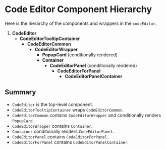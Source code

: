 # Code Editor Component Hierarchy

Here is the hierarchy of the components and wrappers in the `codeEditor`:

1. **CodeEditor**
    - **CodeEditorTooltipContainer**
        - **CodeEditorCommon**
            - **CodeEditorWrapper**
                - **PopupCard** (conditionally rendered)
                - **Container**
                    - **CodeEditorPanel** (conditionally rendered)
                        - **CodeEditorForPanel**
                            - **CodeEditorPanelContainer**

## Summary

- `CodeEditor` is the top-level component.
- `CodeEditorTooltipContainer` wraps `CodeEditorCommon`.
- `CodeEditorCommon` contains `CodeEditorWrapper` and conditionally renders `PopupCard`.
- `CodeEditorWrapper` contains `Container`.
- `Container` conditionally renders `CodeEditorPanel`.
- `CodeEditorPanel` contains `CodeEditorForPanel`.
- `CodeEditorForPanel` contains `CodeEditorPanelContainer`.
